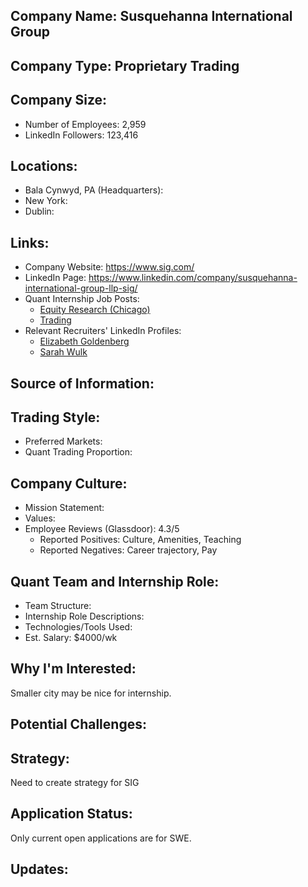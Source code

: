 ## Company Name: Susquehanna International Group

## Company Type: Proprietary Trading

## Company Size:
- Number of Employees: 2,959
- LinkedIn Followers: 123,416

## Locations:
- Bala Cynwyd, PA (Headquarters): 
- New York: 
- Dublin: 

## Links:
- Company Website: https://www.sig.com/
- LinkedIn Page: https://www.linkedin.com/company/susquehanna-international-group-llp-sig/
- Quant Internship Job Posts: 
  - [Equity Research (Chicago)](https://careers.sig.com/job/7285/Equity-Research-Intern-Chicago)
  - [Trading](https://careers.sig.com/job/7300/Trading-Intern-Philadelphia-Area)
- Relevant Recruiters' LinkedIn Profiles: 
  - [Elizabeth Goldenberg](https://www.linkedin.com/in/egoldenberg9/)
  - [Sarah Wulk](https://www.linkedin.com/in/sarahwulk/)

## Source of Information:

## Trading Style:
- Preferred Markets: 
- Quant Trading Proportion: 

## Company Culture:
- Mission Statement: 
- Values: 
- Employee Reviews (Glassdoor): 4.3/5
  - Reported Positives: Culture, Amenities, Teaching
  - Reported Negatives: Career trajectory, Pay

## Quant Team and Internship Role:
- Team Structure: 
- Internship Role Descriptions: 
- Technologies/Tools Used: 
- Est. Salary: $4000/wk

## Why I'm Interested:
Smaller city may be nice for internship.

## Potential Challenges: 

## Strategy:
Need to create strategy for SIG

## Application Status:
Only current open applications are for SWE.

## Updates:
